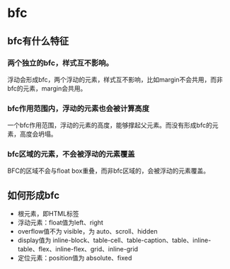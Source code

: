 # bfc

## bfc有什么特征

### 两个独立的bfc，样式互不影响。
浮动会形成bfc，两个浮动的元素，样式互不影响，比如margin不会共用，而非bfc的元素，margin会共用。

### bfc作用范围内，浮动的元素也会被计算高度
一个bfc作用范围，浮动的元素的高度，能够撑起父元素。而没有形成bfc的元素，高度会坍塌。

### bfc区域的元素，不会被浮动的元素覆盖
BFC的区域不会与float box重叠，而非bfc区域的，会被浮动的元素覆盖。

## 如何形成bfc
 - 根元素，即HTML标签
 - 浮动元素：float值为left、right
 - overflow值不为 visible，为 auto、scroll、hidden
 - display值为 inline-block、table-cell、table-caption、table、inline-table、flex、inline-flex、grid、inline-grid
 - 定位元素：position值为 absolute、fixed

